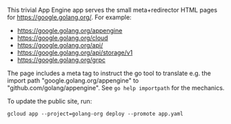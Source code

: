 This trivial App Engine app serves the small meta+redirector HTML pages
for https://google.golang.org/. For example:

- https://google.golang.org/appengine
- https://google.golang.org/cloud
- https://google.golang.org/api/
- https://google.golang.org/api/storage/v1
- https://google.golang.org/grpc

The page includes a meta tag to instruct the go tool to translate e.g. the
import path "google.golang.org/appengine" to "github.com/golang/appengine".
See `go help importpath` for the mechanics.

To update the public site, run:

```
gcloud app --project=golang-org deploy --promote app.yaml
```
